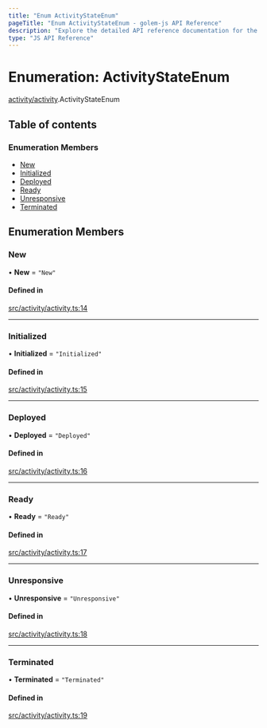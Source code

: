 ```yaml
---
title: "Enum ActivityStateEnum"
pageTitle: "Enum ActivityStateEnum - golem-js API Reference"
description: "Explore the detailed API reference documentation for the Enum ActivityStateEnum within the golem-js SDK for the Golem Network."
type: "JS API Reference"
---
```

# Enumeration: ActivityStateEnum

[activity/activity](../modules/activity_activity).ActivityStateEnum

## Table of contents

### Enumeration Members

- [New](activity_activity.ActivityStateEnum#new)
- [Initialized](activity_activity.ActivityStateEnum#initialized)
- [Deployed](activity_activity.ActivityStateEnum#deployed)
- [Ready](activity_activity.ActivityStateEnum#ready)
- [Unresponsive](activity_activity.ActivityStateEnum#unresponsive)
- [Terminated](activity_activity.ActivityStateEnum#terminated)

## Enumeration Members

### New

• **New** = ``"New"``

#### Defined in

[src/activity/activity.ts:14](https://github.com/golemfactory/golem-js/blob/9789a95/src/activity/activity.ts#L14)

___

### Initialized

• **Initialized** = ``"Initialized"``

#### Defined in

[src/activity/activity.ts:15](https://github.com/golemfactory/golem-js/blob/9789a95/src/activity/activity.ts#L15)

___

### Deployed

• **Deployed** = ``"Deployed"``

#### Defined in

[src/activity/activity.ts:16](https://github.com/golemfactory/golem-js/blob/9789a95/src/activity/activity.ts#L16)

___

### Ready

• **Ready** = ``"Ready"``

#### Defined in

[src/activity/activity.ts:17](https://github.com/golemfactory/golem-js/blob/9789a95/src/activity/activity.ts#L17)

___

### Unresponsive

• **Unresponsive** = ``"Unresponsive"``

#### Defined in

[src/activity/activity.ts:18](https://github.com/golemfactory/golem-js/blob/9789a95/src/activity/activity.ts#L18)

___

### Terminated

• **Terminated** = ``"Terminated"``

#### Defined in

[src/activity/activity.ts:19](https://github.com/golemfactory/golem-js/blob/9789a95/src/activity/activity.ts#L19)
